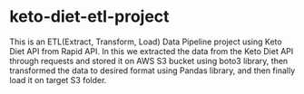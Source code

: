 # keto-diet-etl-project
This is an ETL(Extract, Transform, Load) Data Pipeline project using Keto Diet API from Rapid API. In this we extracted the data from the Keto Diet API through requests and stored it on AWS S3 bucket using boto3 library, then transformed the data to desired format using Pandas library, and then finally load it on target S3 folder.
